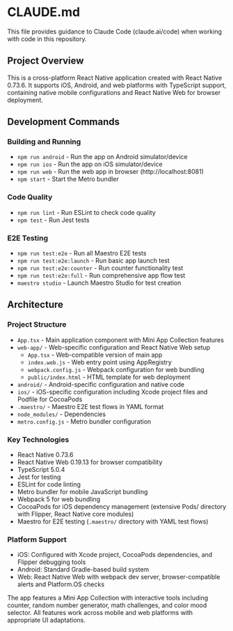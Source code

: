 # CLAUDE.md

This file provides guidance to Claude Code (claude.ai/code) when working with code in this repository.

## Project Overview

This is a cross-platform React Native application created with React Native 0.73.6. It supports iOS, Android, and web platforms with TypeScript support, containing native mobile configurations and React Native Web for browser deployment.

## Development Commands

### Building and Running
- `npm run android` - Run the app on Android simulator/device
- `npm run ios` - Run the app on iOS simulator/device
- `npm run web` - Run the web app in browser (http://localhost:8081)
- `npm start` - Start the Metro bundler

### Code Quality
- `npm run lint` - Run ESLint to check code quality
- `npm test` - Run Jest tests

### E2E Testing
- `npm run test:e2e` - Run all Maestro E2E tests
- `npm run test:e2e:launch` - Run basic app launch test
- `npm run test:e2e:counter` - Run counter functionality test
- `npm run test:e2e:full` - Run comprehensive app flow test
- `maestro studio` - Launch Maestro Studio for test creation

## Architecture

### Project Structure
- `App.tsx` - Main application component with Mini App Collection features
- `web-app/` - Web-specific configuration and React Native Web setup
  - `App.tsx` - Web-compatible version of main app
  - `index.web.js` - Web entry point using AppRegistry
  - `webpack.config.js` - Webpack configuration for web bundling
  - `public/index.html` - HTML template for web deployment
- `android/` - Android-specific configuration and native code
- `ios/` - iOS-specific configuration including Xcode project files and Podfile for CocoaPods
- `.maestro/` - Maestro E2E test flows in YAML format
- `node_modules/` - Dependencies
- `metro.config.js` - Metro bundler configuration

### Key Technologies
- React Native 0.73.6
- React Native Web 0.19.13 for browser compatibility
- TypeScript 5.0.4
- Jest for testing
- ESLint for code linting
- Metro bundler for mobile JavaScript bundling
- Webpack 5 for web bundling
- CocoaPods for iOS dependency management (extensive Pods/ directory with Flipper, React Native core modules)
- Maestro for E2E testing (`.maestro/` directory with YAML test flows)

### Platform Support
- iOS: Configured with Xcode project, CocoaPods dependencies, and Flipper debugging tools
- Android: Standard Gradle-based build system
- Web: React Native Web with webpack dev server, browser-compatible alerts and Platform.OS checks

The app features a Mini App Collection with interactive tools including counter, random number generator, math challenges, and color mood selector. All features work across mobile and web platforms with appropriate UI adaptations.